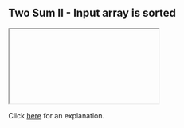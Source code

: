 ##  Two Sum II - Input array is sorted 

<iframe></iframe>

Click [here](Explanation.md) for an explanation.

